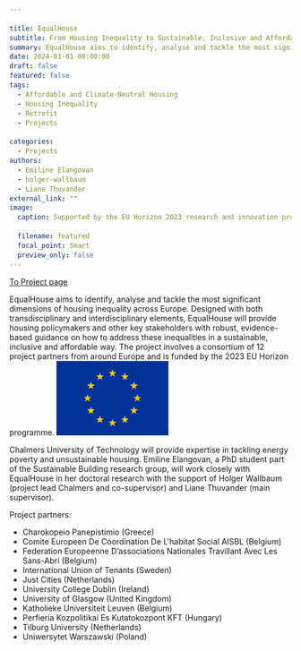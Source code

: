 ```yaml
---

title: EqualHouse
subtitle: From Housing Inequality to Sustainable, Inclusive and Affordable Housing Solutions
summary: EqualHouse aims to identify, analyse and tackle the most significant dimensions of housing inequality across Europe. Designed with both transdisciplinary and interdisciplinary elements, EqualHouse will provide housing policymakers and other key stakeholders with robust, evidence-based guidance on how to address these inequalities in a sustainable, inclusive and affordable way. The project has received funding from the European Union’s Horizon 2023 research and innovation programme under grant agreement No 101132325. We are working within a consortium of 12 partners from around Europe. 
date: 2024-01-01 00:00:00
draft: false
featured: false
tags:
  - Affordable and Climate-Neutral Housing
  - Housing Inequality
  - Retrofit
  - Projects

categories:
  - Projects
authors:
  - Emiline Elangovan
  - holger-wallbaum 
  - Liane Thuvander
external_link: ""
image:
  caption: Supported by the EU Horizon 2023 research and innovation programme under grant agreement no. 101132325 

  filename: featured
  focal_point: Smart
  preview_only: false
---
```


[To Project page](https://research.chalmers.se/en/project/11528)


EqualHouse aims to identify, analyse and tackle the most significant dimensions of housing inequality across Europe. Designed with both transdisciplinary and interdisciplinary elements, EqualHouse will provide housing policymakers and other key stakeholders with robust, evidence-based guidance on how to address these inequalities in a sustainable, inclusive and affordable way. The project involves a consortium of 12 project partners from around Europe and is funded by the 2023 EU Horizon programme.
<img src="Flag_of_Europe.png" alt="European Union flag" width="200">

Chalmers University of Technology will provide expertise in tackling energy poverty and unsustainable housing. Emiline Elangovan, a PhD student part of the Sustainable Building research group, will work closely with EqualHouse in her doctoral research with the support of Holger Wallbaum (project lead Chalmers and co-supervisor) and Liane Thuvander (main supervisor). 

Project partners:
* Charokopeio Panepistimio (Greece)
* Comite Europeen De Coordination De L'habitat Social AISBL (Belgium)
* Federation Europeenne D’associations Nationales Travillant Avec Les Sans-Abri (Belgium)
* International Union of Tenants (Sweden)
* Just Cities (Netherlands)
* University College Dublin (Ireland)
* University of Glasgow (United Kingdom)
* Katholieke Universiteit Leuven (Belgium)
* Perfieria Kozpolitikai Es Kutatokozpont KFT (Hungary)
* Tilburg University (Netherlands)
* Uniwersytet Warszawski (Poland)

<!-- ![European Union](Flag_of_Europe.png) -->

